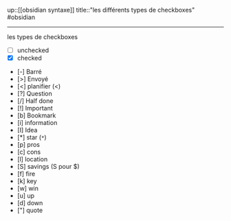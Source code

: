 up::[[obsidian syntaxe]]
title::"les différents types de checkboxes"
#obsidian 

----
les types de checkboxes

- [ ] unchecked
- [x] checked
- [-] Barré
- [>] Envoyé
- [<] planifier (<)
- [?] Question
- [/] Half done
- [!] Important
- [b] Bookmark
- [i] information
- [I] Idea
- [*] star (`*`)
- [p] pros
- [c] cons
- [l] location
- [S] savings (S pour $)
- [f] fire
- [k] key
- [w] win
- [u] up
- [d] down
- ["] quote 


